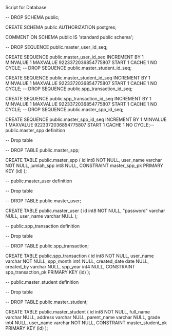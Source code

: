 Script for Database


-- DROP SCHEMA public;

CREATE SCHEMA public AUTHORIZATION postgres;

COMMENT ON SCHEMA public IS 'standard public schema';

-- DROP SEQUENCE public.master_user_id_seq;

CREATE SEQUENCE public.master_user_id_seq
	INCREMENT BY 1
	MINVALUE 1
	MAXVALUE 9223372036854775807
	START 1
	CACHE 1
	NO CYCLE;
-- DROP SEQUENCE public.master_student_id_seq;

CREATE SEQUENCE public.master_student_id_seq
	INCREMENT BY 1
	MINVALUE 1
	MAXVALUE 9223372036854775807
	START 1
	CACHE 1
	NO CYCLE;
-- DROP SEQUENCE public.spp_transaction_id_seq;

CREATE SEQUENCE public.spp_transaction_id_seq
	INCREMENT BY 1
	MINVALUE 1
	MAXVALUE 9223372036854775807
	START 1
	CACHE 1
	NO CYCLE;
-- DROP SEQUENCE public.master_spp_id_seq;

CREATE SEQUENCE public.master_spp_id_seq
	INCREMENT BY 1
	MINVALUE 1
	MAXVALUE 9223372036854775807
	START 1
	CACHE 1
	NO CYCLE;-- public.master_spp definition

-- Drop table

-- DROP TABLE public.master_spp;

CREATE TABLE public.master_spp (
	id int8 NOT NULL,
	user_name varchar NOT NULL,
	jumlah_spp int8 NULL,
	CONSTRAINT master_spp_pk PRIMARY KEY (id)
);


-- public.master_user definition

-- Drop table

-- DROP TABLE public.master_user;

CREATE TABLE public.master_user (
	id int8 NOT NULL,
	"password" varchar NULL,
	user_name varchar NULL
);


-- public.spp_transaction definition

-- Drop table

-- DROP TABLE public.spp_transaction;

CREATE TABLE public.spp_transaction (
	id int8 NOT NULL,
	user_name varchar NOT NULL,
	spp_month int4 NULL,
	created_date date NULL,
	created_by varchar NULL,
	spp_year int4 NULL,
	CONSTRAINT spp_transaction_pk PRIMARY KEY (id)
);


-- public.master_student definition

-- Drop table

-- DROP TABLE public.master_student;

CREATE TABLE public.master_student (
	id int8 NOT NULL,
	full_name varchar NULL,
	address varchar NULL,
	parent_name varchar NULL,
	grade int4 NULL,
	user_name varchar NOT NULL,
	CONSTRAINT master_student_pk PRIMARY KEY (id)
);
